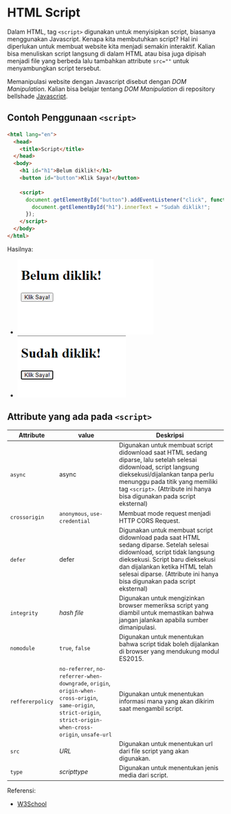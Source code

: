 # HTML Script

Dalam HTML, tag `<script>` digunakan untuk menyisipkan script, biasanya menggunakan Javascript. Kenapa
kita membutuhkan script? Hal ini diperlukan untuk membuat website kita menjadi semakin interaktif.
Kalian bisa menuliskan script langsung di dalam HTML atau bisa juga dipisah menjadi file
yang berbeda lalu tambahkan attribute `src=""` untuk menyambungkan script tersebut.

Memanipulasi website dengan Javascript disebut dengan _DOM Manipulation_. Kalian bisa belajar
tentang _DOM Manipulation_ di repository bellshade [Javascript](https://github.com/bellshade/Javascript/tree/main/learn/DOM).

## Contoh Penggunaan `<script>`

```html
<html lang="en">
  <head>
    <title>Script</title>
  </head>
  <body>
    <h1 id="h1">Belum diklik!</h1>
    <button id="button">Klik Saya!</button>

    <script>
      document.getElementById("button").addEventListener("click", function () {
        document.getElementById("h1").innerText = "Sudah diklik!";
      });
    </script>
  </body>
</html>
```

Hasilnya:

- ![Contoh Script](img/contoh-script-1.png)
- ![Contoh Script](img/contoh-script-2.png)

## Attribute yang ada pada `<script>`

| Attribute        | value                                                                                                                                                              | Deskripsi                                                                                                                                                                                                                                                                  |
| ---------------- | ------------------------------------------------------------------------------------------------------------------------------------------------------------------ | -------------------------------------------------------------------------------------------------------------------------------------------------------------------------------------------------------------------------------------------------------------------------- |
| `async`          | async                                                                                                                                                              | Digunakan untuk membuat script didownload saat HTML sedang diparse, lalu setelah selesai didownload, script langsung dieksekusi/dijalankan tanpa perlu menunggu pada titik yang memiliki tag `<script>`. (Attribute ini hanya bisa digunakan pada script eksternal)       |
| `crossorigin`    | `anonymous`, `use-credential`                                                                                                                                      | Membuat mode request menjadi HTTP CORS Request.                                                                                                                                                                                                                             |
| `defer`          | defer                                                                                                                                                              | Digunakan untuk membuat script didownload pada saat HTML sedang diparse. Setelah selesai didownload, script tidak langsung dieksekusi. Script baru dieksekusi dan dijalankan ketika HTML telah selesai diparse. (Attribute ini hanya bisa digunakan pada script eksternal) |
| `integrity`      | _hash file_                                                                                                                                                        | Digunakan untuk mengizinkan browser memeriksa script yang diambil untuk memastikan bahwa jangan jalankan apabila sumber dimanipulasi.                                                                                                                                      |
| `nomodule`       | `true`, `false`                                                                                                                                                    | Digunakan untuk menentukan bahwa script tidak boleh dijalankan di browser yang mendukung modul ES2015.                                                                                                                                                                      |
| `reffererpolicy` | `no-referrer`, `no-referrer-when-downgrade`, `origin`, `origin-when-cross-origin`, `same-origin`, `strict-origin`, `strict-origin-when-cross-origin`, `unsafe-url` | Digunakan untuk menentukan informasi mana yang akan dikirim saat mengambil script.                                                                                                                                                                                           |
| `src`            | _URL_                                                                                                                                                              | Digunakan untuk menentukan url dari file script yang akan digunakan.                                                                                                                                                                                                        |
| `type`           | _scripttype_                                                                                                                                                       | Digunakan untuk menentukan jenis media dari script.                                                                                                                                                                                                                         |

Referensi:

- [W3School](https://www.w3schools.com/html/html_scripts.asp)

